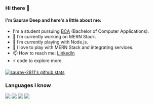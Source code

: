 ### Hi there 👋


#### I'm Saurav Deep and here's a little about me:

* I'm a student pursuing [BCA](https://collegedunia.com/courses/bachelor-of-computer-applications-bca) (Bachelor of Computer Applications).
* 🔭 I’m currently working on MERN Stack.
* 🌱 I’m currently playing with Node.js.
* 🤔 I love to play with MERN Stack and integrating services.
* 📫 How to reach me: [LinkedIn](https://www.linkedin.com/in/saurav-2811/) 
* ⚡ code to explore more.

[![saurav-2811's github stats](https://github-readme-stats.vercel.app/api?username=saurav-2811&count_private=true&show_icons=true&theme=tokyonight&hide=stars,issues)](https://github.com/anuraghazra/github-readme-stats)


### Languages I know 
 <img src="https://img.shields.io/badge/c%20-%2300599C.svg?&style=for-the-badge&logo=c&logoColor=white"/> <img src="https://img.shields.io/badge/c++%20-%2300599C.svg?&style=for-the-badge&logo=c%2B%2B&ogoColor=white"/> <img src="https://img.shields.io/badge/java-%23ED8B00.svg?&style=for-the-badge&logo=java&logoColor=white"/> <img src="https://img.shields.io/badge/javascript%20-%2314354C.svg?&style=for-the-badge&logo=javascript&logoColor=white"/> 
